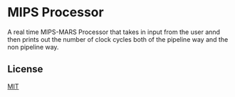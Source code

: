 
# MIPS Processor

A real time MIPS-MARS Processor that takes in input from the user annd then prints out the number of clock cycles both of the pipeline way and the non pipeline way.



## License

[MIT](https://choosealicense.com/licenses/mit/)

